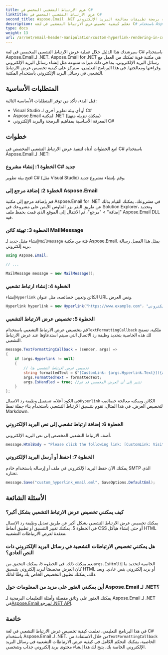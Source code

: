 ```yaml
---
title: عرض الارتباط التشعبي المخصص في C#
linktitle: عرض الارتباط التشعبي المخصص في C#
second_title: Aspose.Email .NET واجهة برمجة تطبيقات معالجة البريد الإلكتروني
description: تعلم كيفية تخصيص عرض الارتباط التشعبي في لغة C# باستخدام Aspose.Email لـ .NET. قم بإنشاء محتوى بريد إلكتروني مخصص باستخدام أنماط الارتباط التشعبي المخصصة.
type: docs
weight: 13
url: /ar/net/email-header-manipulation/custom-hyperlink-rendering-in-csharp/
---
```


سيرشدك هذا الدليل خلال عملية عرض الارتباط التشعبي المخصص في لغة C# باستخدام Aspose.Email لـ .NET. Aspose.Email for .NET هي مكتبة قوية تمكنك من العمل مع رسائل البريد الإلكتروني، بما في ذلك ميزات متنوعة مثل إنشاء رسائل البريد الإلكتروني وقراءتها ومعالجتها. في هذا البرنامج التعليمي، سنركز على كيفية تخصيص عرض الارتباط التشعبي في رسائل البريد الإلكتروني باستخدام المكتبة.

## المتطلبات الأساسية

قبل البدء، تأكد من توفر المتطلبات الأساسية التالية:

- Visual Studio أو أي بيئة تطوير أخرى لـ C#
-  Aspose.Email لمكتبة .NET (يمكنك تنزيله من[هنا](https://releases.aspose.com/email/net))
- المعرفة الأساسية بمفاهيم البرمجة والبريد الإلكتروني C#

## خطوات

اتبع الخطوات أدناه لتنفيذ عرض الارتباط التشعبي المخصص في C# باستخدام Aspose.Email لـ .NET:

### الخطوة 1: إنشاء مشروع C# جديد

افتح بيئة تطوير C# (مثل Visual Studio) وقم بإنشاء مشروع جديد.

### الخطوة 2: إضافة مرجع إلى Aspose.Email

قم بإضافة مرجع إلى مكتبة Aspose.Email for .NET في مشروعك. يمكنك القيام بذلك عن طريق النقر بزر الماوس الأيمن على مشروعك في Solution Explorer، وتحديد "إضافة" > "مرجع"، ثم الانتقال إلى الموقع الذي قمت بحفظ ملف Aspose.Email DLL فيه.

### الخطوة 3: تهيئة كائن MailMessage

 إنشاء مثيل جديد لـ`MailMessage` فئة من مكتبة Aspose.Email. يمثل هذا الفصل رسالة بريد إلكتروني.

```csharp
using Aspose.Email;

// ...

MailMessage message = new MailMessage();
```

### الخطوة 4: إنشاء ارتباط تشعبي

 إنشاء`Hyperlink` الكائن وتعيين خصائصه، مثل عنوان URL ونص العرض.

```csharp
Hyperlink hyperlink = new Hyperlink("https://www.example.com"، "قم بزيارة موقعنا الإلكتروني")؛
```

### الخطوة 5: تخصيص عرض الارتباط التشعبي

 قم بتخصيص عرض الارتباط التشعبي باستخدام`TextFormattingCallback` ملكية. تسمح لك هذه الخاصية بتحديد وظيفة رد الاتصال التي سيتم استدعاؤها عند عرض الارتباط التشعبي.

```csharp
message.TextFormattingCallback = (sender, args) =>
{
    if (args.Hyperlink != null)
    {
        // تخصيص عرض الارتباط التشعبي هنا
        string formattedText = $"[CustomLink: {args.Hyperlink.Text}]({args.Hyperlink.Uri})";
        args.FormattedText = formattedText;
        args.IsHandled = true; //تشير إلى أن العرض المخصص قد تم
    }
};
```

 في الكود أعلاه، تستقبل وظيفة رد الاتصال`Hyperlink` الكائن ويمكنه معالجة خصائصه لتخصيص العرض. في هذا المثال، نقوم بتنسيق الارتباط التشعبي باستخدام بناء جملة نمط Markdown.

### الخطوة 6: إضافة ارتباط تشعبي إلى نص البريد الإلكتروني

أضف الارتباط التشعبي المخصص إلى نص البريد الإلكتروني.

```csharp
message.HtmlBody = "Please click the following link: [CustomLink: Visit our website](https://www.example.com)");
```

### الخطوة 7: احفظ أو أرسل البريد الإلكتروني

يمكنك الآن حفظ البريد الإلكتروني في ملف أو إرساله باستخدام خادم SMTP الذي تختاره.

```csharp
message.Save("custom_hyperlink_email.eml", SaveOptions.DefaultEml);
```

## الأسئلة الشائعة

### كيف يمكنني تخصيص عرض الارتباط التشعبي بشكل أكبر؟

يمكنك تخصيص عرض الارتباط التشعبي بشكل أكبر عن طريق تعديل وظيفة رد الاتصال في الخطوة 5. يمكنك تغيير التنسيق أو تطبيق أنماط CSS أو حتى إنشاء هياكل HTML معقدة لعرض الارتباطات التشعبية.

### هل يمكنني تخصيص الارتباطات التشعبية في رسائل البريد الإلكتروني ذات النص العادي؟

 نعم يمكنك ذلك. في الخطوة 5، يمكنك التحقق من`args.IsHtml`الخاصية لتحديد ما إذا كان العرض مخصصًا لبريد إلكتروني بتنسيق HTML أو بريد إلكتروني بنص عادي. وبعد ذلك، يمكنك تطبيق التخصيص الخاص بك وفقًا لذلك.

### أين يمكنني العثور على مزيد من المعلومات حول Aspose.Email لـ .NET؟

 يمكنك العثور على وثائق مفصلة وأمثلة التعليمات البرمجية لـ Aspose.Email لـ .NET في[Aspose.Email لمرجع .NET API](https://reference.aspose.com/email/net).

## خاتمة

 في هذا البرنامج التعليمي، تعلمت كيفية تخصيص عرض الارتباط التشعبي في لغة C# باستخدام Aspose.Email لـ .NET. من خلال الاستفادة من`TextFormattingCallback` الخاصية، يمكنك التحكم الكامل في كيفية عرض الارتباطات التشعبية في رسائل البريد الإلكتروني الخاصة بك. يتيح لك هذا إنشاء محتوى بريد إلكتروني جذاب وشخصي.